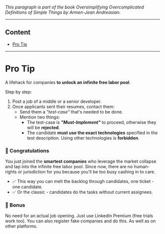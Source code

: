 _This paragraph is part of the book *Oversimplifying Overcomplicated Definitions of Simple Things* by Armen-Jean Andreasian._

---
## Content
- [Pro Tip](#pro-tip)

---
# Pro Tip

A lifehack for companies **to unlock an infinite free labor pool**.

Step by step:
1. Post a job of a middle or a senior developer.
2. Once applicants sent their resumes, contact them:
   - Send them a _"test-case"_ that's needed to be done.
   - Mention two things:
     - The test-case is **_"Must-Implement"_** to proceed, otherwise they will be **rejected**.
     - The candidate **must use the exact technologies** specified in the test description. Using other technologies is **forbidden**.

### 🥳 Congratulations

You just joined the **smartest companies** who leverage the market collapse and tap into the infinite free labor pool. Since now, there are no human-rights or jurisdiction for you because you'll be too busy cashing in to care.



- ✅ This way you can melt the backlog through candidates, one ticket - one candidate.
- ✅ Or the classic - candidates do the tasks without current assignees.

### 🎁 Bonus

No need for an actual job opening. Just use LinkedIn Premium (free trials work too). You can also register fake companies and do this. As well as on other platforms.
